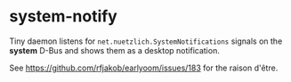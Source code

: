 system-notify
=============

Tiny daemon listens for `net.nuetzlich.SystemNotifications`
signals on the **system** D-Bus and shows them as a desktop notification.

See https://github.com/rfjakob/earlyoom/issues/183 for the raison d'être.
